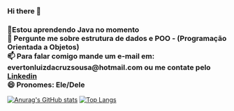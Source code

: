 ### Hi there 👋


<html>

  <body>
<h3> 🚀Estou aprendendo Java no momento<br>
💬 Pergunte me sobre estrutura de dados e POO - (Programação Orientada a Objetos)<br>
📫 Para falar comigo mande um e-mail em: evertonluizdacruzsousa@hotmail.com ou me contate pelo <a href="https://www.linkedin.com/in/everton-luiz-4a1298211/">Linkedin</a><br>
😄 Pronomes: Ele/Dele<br></h3>   
 </body>

[![Anurag's GitHub stats](https://github-readme-stats.vercel.app/api?username=Evert0nLuiz&hide=stars,issues,contribs&count_private=true&show_icons=true&theme=synthwave)](https://github.com/anuraghazra/github-readme-stats)
        [![Top Langs](https://github-readme-stats.vercel.app/api/top-langs/?username=Evert0nLuiz&theme=synthwave&layout=compact)](https://github.com/anuraghazra/github-readme-stats)




